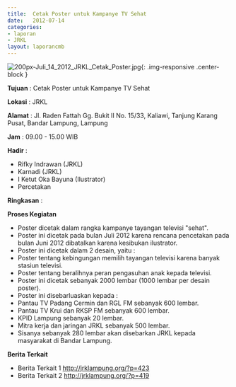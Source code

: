 ```yaml
---	
title: 	Cetak Poster untuk Kampanye TV Sehat
date: 	2012-07-14
categories:	
- laporan	
- JRKL	
layout: laporancmb	
---	
```

	
![200px-Juli_14_2012_JRKL_Cetak_Poster.jpg](/uploads/200px-Juli_14_2012_JRKL_Cetak_Poster.jpg){: .img-responsive .center-block }	
	
**Tujuan** :	Cetak Poster untuk Kampanye TV Sehat
	
**Lokasi** :	JRKL
	
**Alamat** : 	Jl. Raden Fattah Gg. Bukit II No. 15/33, Kaliawi, Tanjung Karang Pusat, Bandar Lampung, Lampung
	
**Jam** :	09.00 - 15.00 WIB
	
**Hadir** :	
*	Rifky Indrawan (JRKL)
*	Karnadi (JRKL)
*	I Ketut Oka Bayuna (Ilustrator)
*	Percetakan

**Ringkasan** :	

**Proses Kegiatan**
*	Poster dicetak dalam rangka kampanye tayangan televisi "sehat".
*	Poster ini dicetak pada bulan Juli 2012 karena rencana pencetakan pada bulan Juni 2012 dibatalkan karena kesibukan ilustrator.
*	Poster ini dicetak dalam 2 desain, yaitu :
*	Poster tentang kebingungan memilih tayangan televisi karena banyak stasiun televisi.
*	Poster tentang beralihnya peran pengasuhan anak kepada televisi.
*	Poster ini dicetak sebanyak 2000 lembar (1000 lembar per desain poster).
*	Poster ini disebarluaskan kepada :
*	Pantau TV Padang Cermin dan RGL FM sebanyak 600 lembar.
*	Pantau TV Krui dan RKSP FM sebanyak 600 lembar.
*	KPID Lampung sebanyak 20 lembar.
*	Mitra kerja dan jaringan JRKL sebanyak 500 lembar.
*	Sisanya sebanyak 280 lembar akan disebarkan JRKL kepada masyarakat di Bandar Lampung.

**Berita Terkait**
*	Berita Terkait 1 http://jrklampung.org/?p=423
*	Berita Terkait 2 http://jrklampung.org/?p=419
